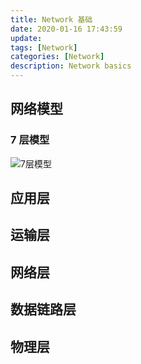 ```yaml
---
title: Network 基础
date: 2020-01-16 17:43:59
update:
tags: [Network]
categories: [Network]
description: Network basics
---
```


## 网络模型

### 7 层模型

![7层模型](https://s2.ax1x.com/2020/02/26/3tzC1e.png)

## 应用层

## 运输层

## 网络层

## 数据链路层

## 物理层